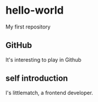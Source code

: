 # hello-world
My first repository
## GitHub
It's interesting to play in Github
## self introduction
I's littlematch, a frontend developer.
